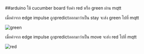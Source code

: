 ##arduino
ใช้ cucumber board 
รับค่า red หรือ green ผ่าน mqtt

เมื่อค่าจาก edge impulse ถูกpredictออกมาว่าเป็น stay จะส่ง green ไปที่ mqtt

![green](https://user-images.githubusercontent.com/61156321/145178812-ae4433a1-3dec-40f3-942f-b25bb7462d6a.jpg)


เมื่อค่าจาก edge impulse ถูกpredictออกมาว่าเป็น move จะส่ง red ไปที่ mqtt

![red](https://user-images.githubusercontent.com/61156321/145179514-8ca86353-60f3-4287-9412-28229ef1e52b.jpg)
